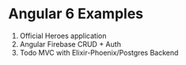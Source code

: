 # Angular 6 Examples

1. Official Heroes application
2. Angular Firebase CRUD + Auth
3. Todo MVC with Elixir-Phoenix/Postgres Backend